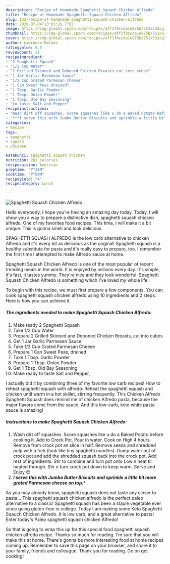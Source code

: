 ```yaml
---
description: "Recipe of Homemade Spaghetti Squash Chicken Alfredo"
title: "Recipe of Homemade Spaghetti Squash Chicken Alfredo"
slug: 133-recipe-of-homemade-spaghetti-squash-chicken-alfredo
date: 2020-07-04T13:03:29.776Z
image: https://img-global.cpcdn.com/recipes/aff1f8ccda1e975b/751x532cq70/spaghetti-squash-chicken-alfredo-recipe-main-photo.jpg
thumbnail: https://img-global.cpcdn.com/recipes/aff1f8ccda1e975b/751x532cq70/spaghetti-squash-chicken-alfredo-recipe-main-photo.jpg
cover: https://img-global.cpcdn.com/recipes/aff1f8ccda1e975b/751x532cq70/spaghetti-squash-chicken-alfredo-recipe-main-photo.jpg
author: Lawrence Malone
ratingvalue: 4.5
reviewcount: 11
recipeingredient:
- "2 Spaghetti Squash"
- "1/2 Cup Water"
- "2 Grilled Skinned and Deboned Chicken Breasts cut into cubes"
- "1 Jar Garlic Parmesan Sauce"
- "1/2 Cup Grated Parmesan Cheese"
- "1 Can Sweet Peas drained"
- "1 Tbsp. Garlic Powder"
- "1 Tbsp. Onion Powder"
- "1 Tbsp. Old Bay Seasoning"
- "to taste Salt and Pepper"
recipeinstructions:
- "Wash dirt off squashes. Score squashes like u do a Baked Potato before cooking it. Add to Crock Pot. Pour in water. Cook on High 4 hours. Remove from crock pot an slice in half. Remove seeds and shredded pulp with a fork (look like tiny spaghetti noodles). Dump water out of crock pot and add the shredded squash back into the crock pot. Add rest of ingredients. Stir to combine and turn pot onto Low n heat til heated through. Stir n turn crock pot down to keep warm. Serve and Enjoy 😊"
- "***I serve this with Jumbo Butter Biscuits and sprinkle a little bit more grated Parmesan cheese on top.****"
categories:
- Recipe
tags:
- spaghetti
- squash
- chicken

katakunci: spaghetti squash chicken 
nutrition: 262 calories
recipecuisine: American
preptime: "PT31M"
cooktime: "PT59M"
recipeyield: "4"
recipecategory: Lunch

---
```



![Spaghetti Squash Chicken Alfredo](https://img-global.cpcdn.com/recipes/aff1f8ccda1e975b/751x532cq70/spaghetti-squash-chicken-alfredo-recipe-main-photo.jpg)

Hello everybody, I hope you're having an amazing day today. Today, I will show you a way to prepare a distinctive dish, spaghetti squash chicken alfredo. One of my favorites food recipes. This time, I will make it a bit unique. This is gonna smell and look delicious.

SPAGHETTI SQUASH ALFREDO is the low carb alternative to chicken Alfredo and it&#39;s every bit as delicious as the original! Spaghetti squash is a healthy substitute for pasta and it&#39;s really easy to prepare, too. I remember the first time I attempted to make Alfredo sauce at home.

Spaghetti Squash Chicken Alfredo is one of the most popular of recent trending meals in the world. It is enjoyed by millions every day. It's simple, it's fast, it tastes yummy. They're nice and they look wonderful. Spaghetti Squash Chicken Alfredo is something which I've loved my whole life.


To begin with this recipe, we must first prepare a few components. You can cook spaghetti squash chicken alfredo using 10 ingredients and 2 steps. Here is how you can achieve it.

<!--inarticleads1-->

##### The ingredients needed to make Spaghetti Squash Chicken Alfredo:

1. Make ready 2 Spaghetti Squash
1. Take 1/2 Cup Water
1. Prepare 2 Grilled Skinned and Deboned Chicken Breasts, cut into cubes
1. Get 1 Jar Garlic Parmesan Sauce
1. Take 1/2 Cup Grated Parmesan Cheese
1. Prepare 1 Can Sweet Peas, drained
1. Take 1 Tbsp. Garlic Powder
1. Prepare 1 Tbsp. Onion Powder
1. Get 1 Tbsp. Old Bay Seasoning
1. Make ready to taste Salt and Pepper,


I actually did it by combining three of my favorite low carb recipes! How to reheat spaghetti squash with alfredo: Reheat the spaghetti squash and chicken until warm in a hot skillet, stirring frequently. This Chicken Alfredo Spaghetti Squash does remind me of chicken Alfredo pasta, because the major flavors come from the sauce. And this low-carb, keto white pasta sauce is amazing! 

<!--inarticleads2-->

##### Instructions to make Spaghetti Squash Chicken Alfredo:

1. Wash dirt off squashes. Score squashes like u do a Baked Potato before cooking it. Add to Crock Pot. Pour in water. Cook on High 4 hours. Remove from crock pot an slice in half. Remove seeds and shredded pulp with a fork (look like tiny spaghetti noodles). Dump water out of crock pot and add the shredded squash back into the crock pot. Add rest of ingredients. Stir to combine and turn pot onto Low n heat til heated through. Stir n turn crock pot down to keep warm. Serve and Enjoy 😊
1. ***I serve this with Jumbo Butter Biscuits and sprinkle a little bit more grated Parmesan cheese on top.****


As you may already know, spaghetti squash does not taste any closer to pasta… This spaghetti squash chicken alfredo is the perfect paleo alternative to a classic! Spaghetti squash has been a staple vegetable ever since going gluten-free in college. Today I am making some Keto Spaghetti Sqauch Chicken Alfredo. It is low carb, and a great alternative to pasta! Enter today&#39;s Paleo spaghetti squash chicken Alfredo! 

So that is going to wrap this up for this special food spaghetti squash chicken alfredo recipe. Thanks so much for reading. I'm sure that you will make this at home. There's gonna be more interesting food at home recipes coming up. Remember to save this page on your browser, and share it to your family, friends and colleague. Thank you for reading. Go on get cooking!

